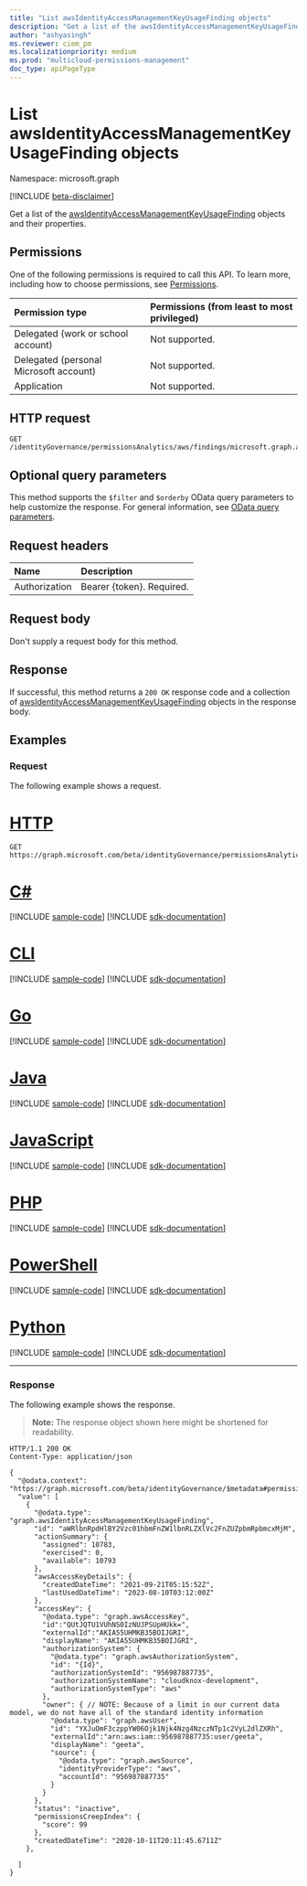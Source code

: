```yaml
---
title: "List awsIdentityAccessManagementKeyUsageFinding objects"
description: "Get a list of the awsIdentityAccessManagementKeyUsageFinding objects and their properties."
author: "ashyasingh"
ms.reviewer: ciem_pm
ms.localizationpriority: medium
ms.prod: "multicloud-permissions-management"
doc_type: apiPageType
---
```


# List awsIdentityAccessManagementKeyUsageFinding objects
Namespace: microsoft.graph

[!INCLUDE [beta-disclaimer](../../includes/beta-disclaimer.md)]

Get a list of the [awsIdentityAccessManagementKeyUsageFinding](../resources/awsidentityaccessmanagementkeyusagefinding.md) objects and their properties.

## Permissions
One of the following permissions is required to call this API. To learn more, including how to choose permissions, see [Permissions](/graph/permissions-reference).

|Permission type|Permissions (from least to most privileged)|
|:---|:---|
|Delegated (work or school account)|Not supported.|
|Delegated (personal Microsoft account)|Not supported.|
|Application|Not supported.|

## HTTP request

<!-- {
  "blockType": "ignored"
}
-->
``` http
GET /identityGovernance/permissionsAnalytics/aws/findings/microsoft.graph.awsIdentityAcessManagementKeyUsageFinding
```

## Optional query parameters
This method supports the `$filter` and `$orderby` OData query parameters to help customize the response. For general information, see [OData query parameters](/graph/query-parameters).

## Request headers
|Name|Description|
|:---|:---|
|Authorization|Bearer {token}. Required.|

## Request body
Don't supply a request body for this method.

## Response

If successful, this method returns a `200 OK` response code and a collection of [awsIdentityAccessManagementKeyUsageFinding](../resources/awsidentityaccessmanagementkeyusagefinding.md) objects in the response body.

## Examples

### Request
The following example shows a request.
# [HTTP](#tab/http)
<!-- {
  "blockType": "request",
  "name": "list_awsidentityaccessmanagementkeyusagefinding"
}
-->
``` http
GET https://graph.microsoft.com/beta/identityGovernance/permissionsAnalytics/aws/findings/microsoft.graph.awsIdentityAcessManagementKeyUsageFinding
```

# [C#](#tab/csharp)
[!INCLUDE [sample-code](../includes/snippets/csharp/list-awsidentityaccessmanagementkeyusagefinding-csharp-snippets.md)]
[!INCLUDE [sdk-documentation](../includes/snippets/snippets-sdk-documentation-link.md)]

# [CLI](#tab/cli)
[!INCLUDE [sample-code](../includes/snippets/cli/list-awsidentityaccessmanagementkeyusagefinding-cli-snippets.md)]
[!INCLUDE [sdk-documentation](../includes/snippets/snippets-sdk-documentation-link.md)]

# [Go](#tab/go)
[!INCLUDE [sample-code](../includes/snippets/go/list-awsidentityaccessmanagementkeyusagefinding-go-snippets.md)]
[!INCLUDE [sdk-documentation](../includes/snippets/snippets-sdk-documentation-link.md)]

# [Java](#tab/java)
[!INCLUDE [sample-code](../includes/snippets/java/list-awsidentityaccessmanagementkeyusagefinding-java-snippets.md)]
[!INCLUDE [sdk-documentation](../includes/snippets/snippets-sdk-documentation-link.md)]

# [JavaScript](#tab/javascript)
[!INCLUDE [sample-code](../includes/snippets/javascript/list-awsidentityaccessmanagementkeyusagefinding-javascript-snippets.md)]
[!INCLUDE [sdk-documentation](../includes/snippets/snippets-sdk-documentation-link.md)]

# [PHP](#tab/php)
[!INCLUDE [sample-code](../includes/snippets/php/list-awsidentityaccessmanagementkeyusagefinding-php-snippets.md)]
[!INCLUDE [sdk-documentation](../includes/snippets/snippets-sdk-documentation-link.md)]

# [PowerShell](#tab/powershell)
[!INCLUDE [sample-code](../includes/snippets/powershell/list-awsidentityaccessmanagementkeyusagefinding-powershell-snippets.md)]
[!INCLUDE [sdk-documentation](../includes/snippets/snippets-sdk-documentation-link.md)]

# [Python](#tab/python)
[!INCLUDE [sample-code](../includes/snippets/python/list-awsidentityaccessmanagementkeyusagefinding-python-snippets.md)]
[!INCLUDE [sdk-documentation](../includes/snippets/snippets-sdk-documentation-link.md)]

---


### Response
The following example shows the response.
>**Note:** The response object shown here might be shortened for readability.
<!-- {
  "blockType": "response",
  "truncated": true,
  "@odata.type": "Collection(microsoft.graph.awsIdentityAccessManagementKeyUsageFinding)"
}
-->
``` http
HTTP/1.1 200 OK
Content-Type: application/json

{
  "@odata.context": "https://graph.microsoft.com/beta/identityGovernance/$metadata#permissionsAnalytics/aws/findings/microsoft.graph.awsIdentityAcessManagementKeyUsageFinding",
  "value": [
    {
      "@odata.type": "graph.awsIdentityAcessManagementKeyUsageFinding",
      "id": "aWRlbnRpdHlBY2Vzc01hbmFnZW1lbnRLZXlVc2FnZUZpbmRpbmcxMjM",
      "actionSummary": {
        "assigned": 10783,
        "exercised": 0,
        "available": 10793
      },
      "awsAccessKeyDetails": {
        "createdDateTime": "2021-09-21T05:15:52Z",
        "lastUsedDateTime": "2023-08-10T03:12:00Z"
      },
      "accessKey": {
        "@odata.type": "graph.awsAccessKey",
        "id":"QUtJQTU1VUhNS0IzNUJPSUpHUkk=",
        "externalId":"AKIA55UHMKB35BOIJGRI",
        "displayName": "AKIA55UHMKB35BOIJGRI",
        "authorizationSystem": {
          "@odata.type": "graph.awsAuthorizationSystem",
          "id": "{Id}",
          "authorizationSystemId": "956987887735",
          "authorizationSystemName": "cloudknox-development",
          "authorizationSystemType": "aws"
        },
        "owner": { // NOTE: Because of a limit in our current data model, we do not have all of the standard identity information
          "@odata.type": "graph.awsUser",
          "id": "YXJuOmF3czppYW06Ojk1Njk4Nzg4NzczNTp1c2VyL2dlZXRh",
          "externalId":"arn:aws:iam::956987887735:user/geeta",
          "displayName": "geeta",
          "source": {
            "@odata.type": "graph.awsSource",
            "identityProviderType": "aws",
            "accountId": "956987887735"
          }
        }
      },
      "status": "inactive",
      "permissionsCreepIndex": {
        "score": 99
      },
      "createdDateTime": "2020-10-11T20:11:45.6711Z"
    },

  ]
}
```

